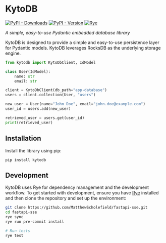 # KytoDB

[![PyPI - Downloads](https://img.shields.io/pypi/dd/kytodb)](https://pypi.org/project/kytodb/)
[![PyPI - Version](https://img.shields.io/pypi/v/kytodb)](https://pypi.org/project/kytodb/)
[![Rye](https://img.shields.io/endpoint?url=https://raw.githubusercontent.com/astral-sh/rye/main/artwork/badge.json)](https://rye.astral.sh)

*A simple, easy-to-use Pydantic embedded database library*

KytoDB is designed to provide a simple and easy-to-use persistence layer for Pydantic models. KytoDB leverages RocksDB as the underlying storage engine.

```python
from kytodb import KytoDbClient, IdModel

class User(IdModel):
    name: str
    email: str

client = KytoDbClient(db_path="app-database")
users = client.collection(User, "users")

new_user = User(name="John Doe", email="john.doe@example.com")
user_id = users.add(new_user)

retrieved_user = users.get(user_id)
print(retrieved_user)
```

## Installation

Install the library using pip:

```
pip install kytodb
```

## Development

KytoDB uses Rye for dependency management and the development workflow. To get started with development, ensure you have [Rye](https://github.com/astral-sh/rye) installed and then clone the repository and set up the environment:

```sh
git clone https://github.com/MatthewScholefield/fastapi-sse.git
cd fastapi-sse
rye sync
rye run pre-commit install

# Run tests
rye test
```
